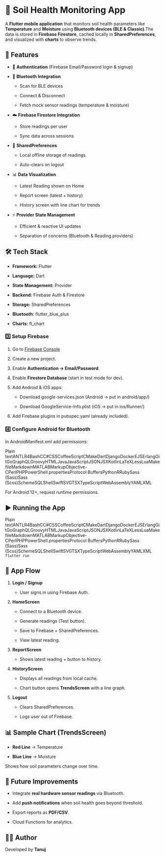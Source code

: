 🌱 Soil Health Monitoring App
=============================

A **Flutter mobile application** that monitors soil health parameters like **Temperature** and **Moisture** using **Bluetooth devices (BLE & Classic)**.The data is stored in **Firebase Firestore**, cached locally in **SharedPreferences**, and visualized with **charts** to observe trends.

📌 Features
-----------

*   🔐 **Authentication** (Firebase Email/Password login & signup)
    
*   📲 **Bluetooth Integration**
    
    *   Scan for BLE devices
        
    *   Connect & Disconnect
        
    *   Fetch mock sensor readings (temperature & moisture)
        
*   ☁️ **Firebase Firestore Integration**
    
    *   Store readings per user
        
    *   Sync data across sessions
        
*   💾 **SharedPreferences**
    
    *   Local offline storage of readings
        
    *   Auto-clears on logout
        
*   📊 **Data Visualization**
    
    *   Latest Reading shown on Home
        
    *   Report screen (latest + history)
        
    *   History screen with line chart for trends
        
*   ⚡ **Provider State Management**
    
    *   Efficient & reactive UI updates
        
    *   Separation of concerns (Bluetooth & Reading providers)
        

🛠️ Tech Stack
--------------

*   **Framework:** Flutter
    
*   **Language:** Dart
    
*   **State Management:** Provider
    
*   **Backend:** Firebase Auth & Firestore
    
*   **Storage:** SharedPreferences
    
*   **Bluetooth:** flutter\_blue\_plus
    
*   **Charts:** fl\_chart

### 3️⃣ Setup Firebase

1.  Go to [Firebase Console](https://console.firebase.google.com/)
    
2.  Create a new project.
    
3.  Enable **Authentication → Email/Password**.
    
4.  Enable **Firestore Database** (start in test mode for dev).
    
5.  Add Android & iOS apps:
    
    *   Download google-services.json (Android → put in android/app/)
        
    *   Download GoogleService-Info.plist (iOS → put in ios/Runner/)
        
6.  Add Firebase plugins in pubspec.yaml (already included).
    

### 4️⃣ Configure Android for Bluetooth

In AndroidManifest.xml add permissions:

Plain textANTLR4BashCC#CSSCoffeeScriptCMakeDartDjangoDockerEJSErlangGitGoGraphQLGroovyHTMLJavaJavaScriptJSONJSXKotlinLaTeXLessLuaMakefileMarkdownMATLABMarkupObjective-CPerlPHPPowerShell.propertiesProtocol BuffersPythonRRubySass (Sass)Sass (Scss)SchemeSQLShellSwiftSVGTSXTypeScriptWebAssemblyYAMLXML

For Android 12+, request runtime permissions.

▶️ Running the App
------------------

Plain textANTLR4BashCC#CSSCoffeeScriptCMakeDartDjangoDockerEJSErlangGitGoGraphQLGroovyHTMLJavaJavaScriptJSONJSXKotlinLaTeXLessLuaMakefileMarkdownMATLABMarkupObjective-CPerlPHPPowerShell.propertiesProtocol BuffersPythonRRubySass (Sass)Sass (Scss)SchemeSQLShellSwiftSVGTSXTypeScriptWebAssemblyYAMLXML`   flutter run   `

📱 App Flow
-----------

1.  **Login / Signup**
    
    *   User signs in using Firebase Auth.
        
2.  **HomeScreen**
    
    *   Connect to a Bluetooth device.
        
    *   Generate readings (Test button).
        
    *   Save to Firebase + SharedPreferences.
        
    *   View latest reading.
        
3.  **ReportScreen**
    
    *   Shows latest reading + button to history.
        
4.  **HistoryScreen**
    
    *   Displays all readings from local cache.
        
    *   Chart button opens **TrendsScreen** with a line graph.
        
5.  **Logout**
    
    *   Clears SharedPreferences.
        
    *   Logs user out of Firebase.
        

📊 Sample Chart (TrendsScreen)
------------------------------

*   **Red Line** → Temperature
    
*   **Blue Line** → Moisture
    

Shows how soil parameters change over time.

🚀 Future Improvements
----------------------

*   Integrate **real hardware sensor readings** via Bluetooth.
    
*   Add **push notifications** when soil health goes beyond threshold.
    
*   Export reports as **PDF/CSV**.
    
*   Cloud Functions for analytics.
    

👨‍💻 Author
------------

Developed by **Tanuj**